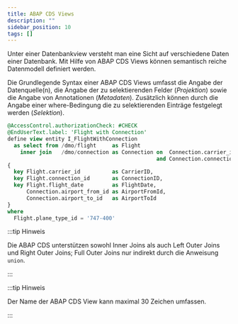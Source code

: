 ```yaml
---
title: ABAP CDS Views
description: ""
sidebar_position: 10
tags: []
---
```


Unter einer Datenbankview versteht man eine Sicht auf verschiedene Daten einer Datenbank. Mit Hilfe von ABAP CDS Views können semantisch reiche Datenmodell definiert werden.

Die Grundlegende Syntax einer ABAP CDS Views umfasst die Angabe der Datenquelle(n), die Angabe der zu selektierenden Felder (_Projektion_) sowie die Angabe von Annotationen (_Metadaten_). Zusätzlich können durch die Angabe einer where-Bedingung die zu selektierenden Einträge festgelegt werden (_Selektion_).

```sql showLineNumbers
@AccessControl.authorizationCheck: #CHECK
@EndUserText.label: 'Flight with Connection'
define view entity I_FlightWithConnection
  as select from /dmo/flight     as Flight
    inner join   /dmo/connection as Connection on  Connection.carrier_id    = Flight.carrier_id
                                               and Connection.connection_id = Flight.connection_id
{
  key Flight.carrier_id          as CarrierID,
  key Flight.connection_id       as ConnectionID,
  key Flight.flight_date         as FlightDate,
      Connection.airport_from_id as AirportFromId,
      Connection.airport_to_id   as AirportToId
}
where
  Flight.plane_type_id = '747-400'
```

:::tip Hinweis

Die ABAP CDS unterstützen sowohl Inner Joins als auch Left Outer Joins und Right Outer Joins; Full Outer Joins nur indirekt durch die Anweisung `union`.

:::

:::tip Hinweis

Der Name der ABAP CDS View kann maximal 30 Zeichen umfassen.

:::
